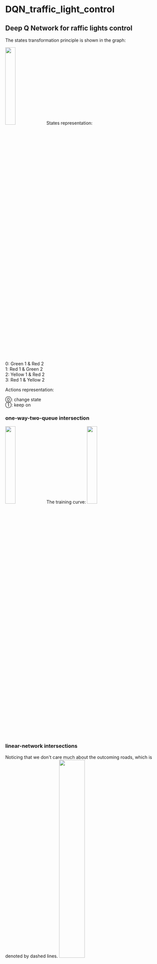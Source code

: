 # DQN_traffic_light_control

## Deep Q Network for raffic lights control
The states transformation principle is shown in the graph:

<img src="https://github.com/quantumiracle/DQN_traffic_light_control/blob/master/states.png" width="25%">
States representation:

0: Green 1 & Red 2\
1: Red 1 & Green 2\
2: Yellow 1 & Red 2\
3: Red 1 & Yellow 2



Actions representation:

⓪: change state\
①: keep on

### one-way-two-queue intersection
<img src="https://github.com/quantumiracle/DQN_traffic_light_control/blob/master/one_way_two_queue.png" width="25%">
The training curve:
<img src="https://github.com/quantumiracle/DQN_traffic_light_control/blob/master/states.png" width="25%">

### linear-network intersections
Noticing that we don't care much about the outcoming roads, which is denoted by dashed lines.
<img src="https://github.com/quantumiracle/DQN_traffic_light_control/blob/master/linear_network.png" width="40%">

### grid-square-network intersections
<img src="https://github.com/quantumiracle/DQN_traffic_light_control/blob/master/grid_square_network.png" width="40%">

